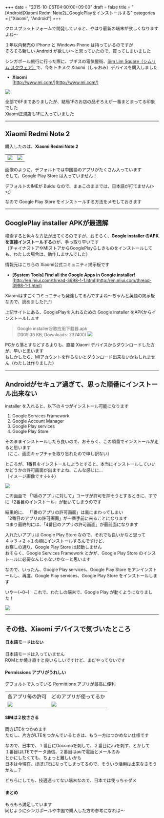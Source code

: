 +++
date = "2015-10-06T04:00:00+09:00"
draft = false
title = "[Android]Xiaomi Redmi Note2にGooglePlayをインストールする"
categories = ["Xiaomi", "Android"]
+++

クロスプラットフォームで開発していると、やはり最新の端末が欲しくなりますよね～

１年以内発売の iPhone と Windows Phone は持っているのですが  
そろそろ新しい Android が欲しい～と思っていたので、買ってしまいました

シンガポール旅行に行った際に、ブギスの電気屋街、[Sim Lim Square（シムリム スクウェア）](http://www.simlimsquare.com.sg/)で、今をトキメク Xiaomi（しゃおみ）デバイスを購入しました  

- **Xiaomi**  
[http://www.mi.com/](http://www.mi.com/)

![](/pic/InstallGooglePlayOnXiaomiRedmiNote2_00.JPG)


全部で6Fまでありましたが、結局1Fのお店の品ぞろえが一番まとまってる印象でした  
Xiaomi正規店も1Fに入っていました


----------
## Xiaomi Redmi Note 2 ##

購入したのは、**Xiaomi Redmi Note 2**  

<table style="border-style: none;">
 <tr>
   <td style="border-style: none;"><img src="/pic/InstallGooglePlayOnXiaomiRedmiNote2_01.JPG"></td>
   <td style="border-style: none;"><img src="/pic/InstallGooglePlayOnXiaomiRedmiNote2_02.JPG"></td>
 </tr>
</table>

画像のように、デフォルトでは中国語のアプリがたくさん入っています  
そして、Google Play Store は入っていません！

デフォルトのIMEが Buidu なので、まぁこのままでは、日本語が打てません(><;)

なので Google Play Store をインストールする方法をメモしておきます

----------
## GooglePlay installer APKが最適解 ##


検索すると色々な方法が出てくるのですが、おそらく、**Google installer のAPKを直接インストールする**のが、手っ取り早いです  
（チャイナストアやMIストアからGooglePlayらしきものをインストールしても、わたしの場合は、動作しませんでした）

情報元はこちらの Xiaomi公式コミュニティ掲示板です

- **[System Tools] Find all the Google Apps in Google installer!**　　
[http://en.miui.com/thread-3998-1-1.html](http://en.miui.com/thread-3998-1-1.html)

Xiaomiはすごくコミュニティも発達してるんですよね～ちゃんと英語の掲示板なので、読めました(^_^)

上記サイトにある、GooglePlayを入れるための Google installer をAPKからインストールします  

> Google installer谷歌应用下载器.apk  
> (1009.36 KB, Downloads: 237400) 
> ![](/pic/InstallGooglePlayOnXiaomiRedmiNote2_03.png)


PCから落とすなどするよりも、直接 Xiaomi デバイスからダウンロードした方が、早いと思います  
もしかしたら、MIアカウントを作らないとダウンロード出来ないかもしれません（わたしは作りました）

----------
## Androidがセキュア過ぎて、思った順番にインストール出来ない ##

installer を入れると、以下の４つがインストール可能になります

 1. Google Services Framework 
 1. Google Account Manager
 1. Google Play services
 1. Google Play Store

そのままインストールしたら良いので、おそらく、この順番でインストールが走ると思います  
（ここ、画面キャプチャを取り忘れたので申し訳ない）

ところが、1番目をインストールしようとすると、本当にインストールしていいかどうかの許可画面が出ますよね、こんな感じに…  
（イメージ画像です↓↓↓）

![](/pic/InstallGooglePlayOnXiaomiRedmiNote2_04.png)

この画面で 「1番のアプリに対して」ユーザが許可を押そうとするときに、すでに「2番目のインストール」が動いてしまうのです  

結果的に、 「1番のアプリの許可画面」は裏にまわってしまい  
「2番目のアプリの許可画面」が一番手前に来ることになります  
つまり最終的には、「4番目のアプリの許可画面」が最前面になります  

入れたいアプリは Google Play Store なので、それでも良いかなと思って  
４→３→２→１の順にインストールするんですけど、  
お察しの通り、Google Play Store は起動しません  
おそらく、Google Services Framework とかが、Google Play Store のインストールに必要なんじゃないかなーと思います

なので、いったん、Google Play services、Google Play Store をアンインストールし、再度、Google Play services、Google Play Store をインストールします

いやー(~0~)　これで、わたしの端末で、Google Play が動くようになりました！

![](/pic/InstallGooglePlayOnXiaomiRedmiNote2_05.jpg)

----------
## その他、Xiaomi デバイスで気づいたところ ##

#### 日本語モードはない

日本語モードは入っていません  
ROMとか焼き直すと良いらしいですけど、まだやってないです

#### Permissions アプリがうれしい

デフォルトで入っている Permittions アプリが最高に便利

<table style="border-style: none;">
 <tr>
   <td style="border-style: none;">各アプリ毎の許可</td>
   <td style="border-style: none;">どのアプリが使ってるか</td>
 </tr>
 <tr>
   <td style="border-style: none;"><img src="/pic/InstallGooglePlayOnXiaomiRedmiNote2_07.png"></td>
   <td style="border-style: none;"><img src="/pic/InstallGooglePlayOnXiaomiRedmiNote2_06.png"></td>
 </tr>
</table>

#### SIMは２枚ささる

両方LTEをつかめます  
ただし、片方がLTEをつかんでいるときは、もう一方はつかめない仕様です

なので、日本で、１番目にDocomoを刺して、２番目にauを刺す、とかして  
１番目はLTEでデータ通信、２番目はauで電話とメールのみ  
とかにしたくても、ちょっと難しいかも  
日本は今現在、ほぼLTEになってしまってるので、そういう活用は出来なさそうかも…？

どちらにしても、技適通ってない端末なので、日本では使っちゃダメ

#### まとめ

もろもろ満足しています  
同じようにシンガポールや中国で購入した方の参考になれば～

